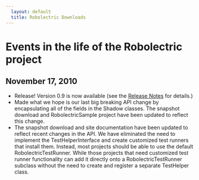 ```yaml
---
  layout: default
  title: Robolectric Downloads
---
```


# Events in the life of the Robolectric project

## November 17, 2010
* Release! Version 0.9 is now available (see the
[Release Notes](release-notes.html) for details.)
* Made what we hope is our last big breaking API change by encapsulating all of the fields in the Shadow classes. The
snapshot download and RobolectricSample project have been updated to reflect this change.
* The snapshot download and site documentation have been updated to reflect recent changes in the API. We have eliminated
the need to implement the TestHelperInterface and create customized test runners that install them. Instead, most
projects should be able to use the default RobolectricTestRunner. While those projects that need customized test
runner functionality can add it directly onto a RobolectricTestRunner subclass without the need to
create and register a separate TestHelper class.

